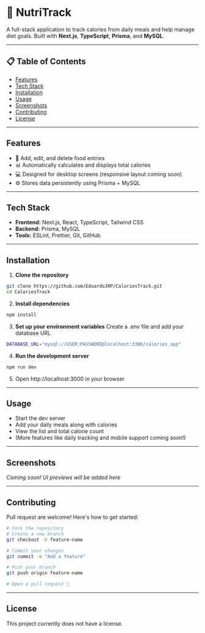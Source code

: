# 🥗 NutriTrack

A full-stack application to track calories from daily meals and help manage diet goals. Built with **Next.js**, **TypeScript**, **Prisma**, and **MySQL**.

---

## 📋 Table of Contents

- [Features](#features)
- [Tech Stack](#tech-stack)
- [Installation](#installation)
- [Usage](#usage)
- [Screenshots](#screenshots)
- [Contributing](#contributing)
- [License](#license)

---

## Features

- 📝 Add, edit, and delete food entries
- 📊 Automatically calculates and displays total calories
- 💻 Designed for desktop screens (responsive layout coming soon)
- ⚙️ Stores data persistently using Prisma + MySQL

---

## Tech Stack

- **Frontend:** Next.js, React, TypeScript, Tailwind CSS  
- **Backend:** Prisma, MySQL  
- **Tools:** ESLint, Prettier, Git, GitHub

---

## Installation

1. **Clone the repository**

```bash
git clone https://github.com/EduardoJRP/CaloriesTrack.git
cd CaloriesTrack
```

2. **Install dependencies**

```bash
npm install
```

3. **Set up your environment variables**
Create a .env file and add your database URL

```bash
DATABASE_URL="mysql://USER:PASSWORD@localhost:3306/calories_app"
```

4. **Run the development server**
```bash
npm run dev
```

5.  Open http://localhost:3000 in your browser

---

## Usage

- Start the dev server
- Add your daily meals along with calories
- View the list and total calorie count
- (More features like daily tracking and mobile support coming soon!)

---

##  Screenshots
*Coming soon! UI previews will be added here*

---

## Contributing
Pull request are welcome! Here's how to get started:

```bash
# Fork the repository
# Create a new branch
git checkout -b feature-name

# Commit your changes
git commit -m "Add a feature"

# Push your branch
git push origin feature-name

# Open a pull request 🚀
```

---

## License
This project currently does not have a license.
